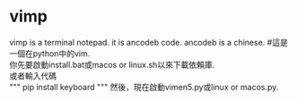 # vimp
vimp is a terminal notepad.
it is ancodeb code.
ancodeb is a chinese.
#這是一個在python中的vim.<br />
你先要啟動install.bat或macos or linux.sh以來下載依賴庫.<br />
或者輸入代碼<br />
"""
pip install keyboard
"""
然後，現在啟動vimen5.py或linux or macos.py.

